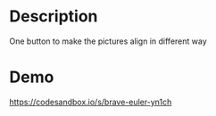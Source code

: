 # Description
One button to make the pictures align in different way

# Demo
https://codesandbox.io/s/brave-euler-yn1ch

